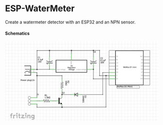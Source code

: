 # ESP-WaterMeter
Create a watermeter detector with an ESP32 and an NPN sensor.

#### Schematics 
![](/Schematics-watermeter.jpg "Schematics")
